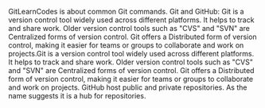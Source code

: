 GitLearnCodes is about common Git commands. Git and GitHub: Git is a version control tool widely used across different platforms. It helps to track and share work. Older version control tools such as "CVS" and "SVN" are Centralized forms of version control. Git offers a Distributed form of version control, making it easier for teams or groups to collaborate and work on projects.Git is a version control tool widely used across different platforms. It helps to track and share work. Older version control tools such as "CVS" and "SVN" are Centralized forms of version control. Git offers a Distributed form of version control, making it easier for teams or groups to collaborate and work on projects. GitHub host public and private repositories. As the name suggests it is a hub for repositories.